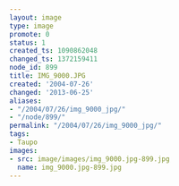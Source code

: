 ```yaml
---
layout: image
type: image
promote: 0
status: 1
created_ts: 1090862048
changed_ts: 1372159411
node_id: 899
title: IMG_9000.JPG
created: '2004-07-26'
changed: '2013-06-25'
aliases:
- "/2004/07/26/img_9000_jpg/"
- "/node/899/"
permalink: "/2004/07/26/img_9000_jpg/"
tags:
- Taupo
images:
- src: image/images/img_9000.jpg-899.jpg
  name: img_9000.jpg-899.jpg
---
```


